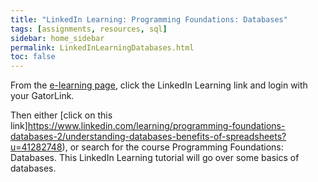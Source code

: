 ```yaml
---
title: "LinkedIn Learning: Programming Foundations: Databases"
tags: [assignments, resources, sql]
sidebar: home_sidebar
permalink: LinkedInLearningDatabases.html
toc: false
---
```


From the [e-learning page](https://elearning.ufl.edu/), click the LinkedIn Learning link and login with your GatorLink.

Then either [click on this link]https://www.linkedin.com/learning/programming-foundations-databases-2/understanding-databases-benefits-of-spreadsheets?u=41282748), or search for the course Programming Foundations: Databases. This LinkedIn Learning tutorial will go over some basics of databases.

